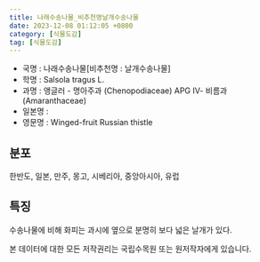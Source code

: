 ```yaml
---
title: 나래수송나물_비추천명날개수송나물
date: 2023-12-08 01:12:05 +0800
category: [식물도감]
tag: [식물도감]
---
```




- 국명 : 나래수송나물[비추천명 : 날개수송나물]
- 학명 : Salsola tragus L.
- 과명 : 앵글러 - 명아주과 (Chenopodiaceae) APG Ⅳ- 비름과 (Amaranthaceae)
- 일본명 : 
- 영문명 : Winged-fruit Russian thistle


## 분포
한반도, 일본, 만주, 몽고, 시베리아, 중앙아시아, 유럽
## 특징
수송나물에 비해 화피는 과시에 옆으로 분명히 보다 넓은 날개가 있다. 






본 데이터에 대한 모든 저작권리는 국립수목원 또는 원저작자에게 있습니다.
